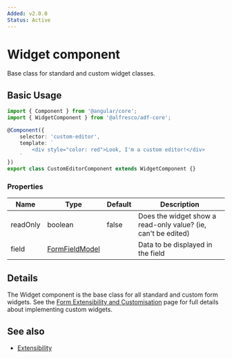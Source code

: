 ```yaml
---
Added: v2.0.0
Status: Active
---
```

# Widget component

Base class for standard and custom widget classes.

## Basic Usage

```ts
import { Component } from '@angular/core';
import { WidgetComponent } from '@alfresco/adf-core';

@Component({
    selector: 'custom-editor',
    template: `
        <div style="color: red">Look, I'm a custom editor!</div>
    `
})
export class CustomEditorComponent extends WidgetComponent {}
```

### Properties

| Name | Type | Default | Description |
| ---- | ---- | ------- | ----------- |
| readOnly | boolean | false | Does the widget show a read-only value? (ie, can't be edited) |
| field | [FormFieldModel](form-field.model.md) |  | Data to be displayed in the field |

## Details

The Widget component is the base class for all standard and custom form widgets. See the
[Form Extensibility and Customisation](extensibility.md) page for full details about
implementing custom widgets.

## See also

-   [Extensibility](extensibility.md)
